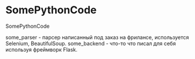 # SomePythonCode
SomePythonCode

some_parser - парсер написанный под заказ на фрилансе, используется Selenium, BeautifulSoup.
some_backend - что-то что писал для себя используя фреймворк Flask.
